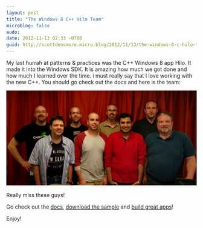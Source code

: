 ```yaml
---
layout: post
title: "The Windows 8 C++ Hilo Team"
microblog: false
audo:
date: 2012-11-13 02:33 -0700
guid: http://scottdensmore.micro.blog/2012/11/13/the-windows-8-c-hilo-team.html
---
```


My last hurrah at patterns & practices was the C++ Windows 8 app Hilo. It made it into the Windows SDK. It is amazing how much we got done and how much I learned over the time. i must really say that I love working with the new C++. You should go check out the docs and here is the team:

![Team](/assets/img/hilo-team.png)

Really miss these guys!

Go check out the [docs](http://msdn.microsoft.com/en-us/library/windows/apps/jj160316.aspx), [download the sample](http://code.msdn.microsoft.com/windowsapps/Hilo-C-sample-b53fd433) and [build great apps](http://www.microsoft.com/visualstudio/eng/team-foundation-service)!

Enjoy!